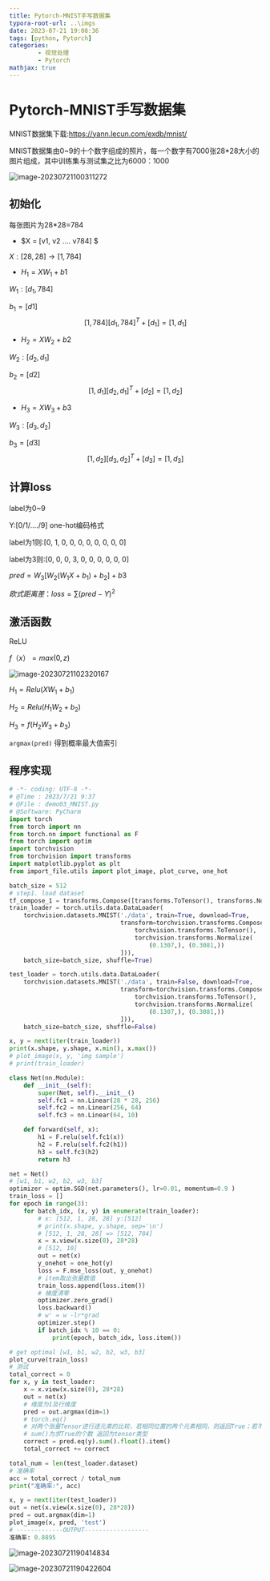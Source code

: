 ```yaml
---
title: Pytorch-MNIST手写数据集
typora-root-url: ..\imgs
date: 2023-07-21 19:08:36
tags: [python, Pytorch]
categories: 
        - 视觉处理
        - Pytorch
mathjax: true
---
```


# Pytorch-MNIST手写数据集

MNIST数据集下载:https://yann.lecun.com/exdb/mnist/

MNIST数据集由0~9的十个数字组成的照片，每一个数字有7000张28*28大小的图片组成，其中训练集与测试集之比为6000：1000

![image-20230721100311272](https://ghigher-picture-bed.oss-cn-qingdao.aliyuncs.com/img/image-20230721100311272.png)

## 初始化

每张图片为28*28=784

- $X = [v1, v2 .... v784] $

$X: [28, 28] \to [1, 784]$

- $H_{1}=XW_{1}+b1$

$W_{1}:[d_{1}, 784]$

$b_{1} = [d1]$
$$
[1, 784][d_{1}, 784]^{T}+[d_{1}] = [1, d_{1}]
$$

- $H_{2}=XW_{2}+b2$

$W_{2}:[d_{2}, d_{1}]$

$b_{2} = [d2]$
$$
[1, d_{1}][d_{2}, d_{1}]^{T}+[d_{2}] = [1, d_{2}]
$$

- $H_{3}=XW_{3}+b3$

$W_{3}:[d_{3}, d_{2}]$

$b_{3} = [d3]$
$$
[1, d_{2}][d_{3}, d_{2}]^{T}+[d_{3}] = [1, d_{3}]
$$

## 计算loss

label为0~9

Y:[0/1/..../9]   one-hot编码格式

label为1则:[0, 1, 0, 0, 0, 0, 0, 0, 0, 0]

label为3则:[0, 0, 0, 3, 0, 0, 0, 0, 0, 0]

$pred = W_{3}[W_{2}(W_{1}X+b_{1})+b_{2}]+b{3}$

$欧式距离差：loss=\sum(pred-Y)^{2}$

## 激活函数

ReLU

$f（x）=max(0, z)$

![image-20230721102320167](https://ghigher-picture-bed.oss-cn-qingdao.aliyuncs.com/img/image-20230721102320167.png)

$H_{1} = Relu(XW_{1}+b_{1})$

$H_{2} = Relu(H_{1}W_{2}+b_{2})$

$H_{3} = f(H_{2}W_{3}+b_{3})$

`argmax(pred)` 得到概率最大值索引

## 程序实现

```python
# -*- coding: UTF-8 -*-  
# @Time : 2023/7/21 9:37
# @File : demo03_MNIST.py
# @Software: PyCharm
import torch
from torch import nn
from torch.nn import functional as F
from torch import optim
import torchvision
from torchvision import transforms
import matplotlib.pyplot as plt
from import_file.utils import plot_image, plot_curve, one_hot

batch_size = 512
# step1. load dataset
tf_compose_1 = transforms.Compose([transforms.ToTensor(), transforms.Normalize((0.1307,), (0.3081,))])
train_loader = torch.utils.data.DataLoader(
    torchvision.datasets.MNIST('./data', train=True, download=True,
                               transform=torchvision.transforms.Compose([
                                   torchvision.transforms.ToTensor(),
                                   torchvision.transforms.Normalize(
                                       (0.1307,), (0.3081,))
                               ])),
    batch_size=batch_size, shuffle=True)

test_loader = torch.utils.data.DataLoader(
    torchvision.datasets.MNIST('./data', train=False, download=True,
                               transform=torchvision.transforms.Compose([
                                   torchvision.transforms.ToTensor(),
                                   torchvision.transforms.Normalize(
                                       (0.1307,), (0.3081,))
                               ])),
    batch_size=batch_size, shuffle=False)

x, y = next(iter(train_loader))
print(x.shape, y.shape, x.min(), x.max())
# plot_image(x, y, 'img sample')
# print(train_loader)

class Net(nn.Module):
    def __init__(self):
        super(Net, self).__init__()
        self.fc1 = nn.Linear(28 * 28, 256)
        self.fc2 = nn.Linear(256, 64)
        self.fc3 = nn.Linear(64, 10)

    def forward(self, x):
        h1 = F.relu(self.fc1(x))
        h2 = F.relu(self.fc2(h1))
        h3 = self.fc3(h2)
        return h3

net = Net()
# [w1, b1, w2, b2, w3, b3]
optimizer = optim.SGD(net.parameters(), lr=0.01, momentum=0.9 )
train_loss = []
for epoch in range(3):
    for batch_idx, (x, y) in enumerate(train_loader):
        # x: [512, 1, 28, 28] y:[512]
        # print(x.shape, y.shape, sep='\n')
        # [512, 1, 28, 28] => [512, 784]
        x = x.view(x.size(0), 28*28)
        # [512, 10]
        out = net(x)
        y_onehot = one_hot(y)
        loss = F.mse_loss(out, y_onehot)
        # item取出张量数值
        train_loss.append(loss.item())
        # 梯度清零
        optimizer.zero_grad()
        loss.backward()
        # w' = w -lr*grad
        optimizer.step()
        if batch_idx % 10 == 0:
            print(epoch, batch_idx, loss.item())

# get optimal [w1, b1, w2, b2, w3, b3]
plot_curve(train_loss)
# 测试
total_correct = 0
for x, y in test_loader:
    x = x.view(x.size(0), 28*28)
    out = net(x)
    # 维度为1及行维度
    pred = out.argmax(dim=1)
    # torch.eq()
    # 对两个张量Tensor进行逐元素的比较，若相同位置的两个元素相同，则返回True；若不同，返回False
    # sum()为求True的个数 返回为tensor类型
    correct = pred.eq(y).sum().float().item()
    total_correct += correct

total_num = len(test_loader.dataset)
# 准确率
acc = total_correct / total_num
print("准确率:", acc)

x, y = next(iter(test_loader))
out = net(x.view(x.size(0), 28*28))
pred = out.argmax(dim=1)
plot_image(x, pred, 'test')
# -------------OUTPUT------------------
准确率: 0.8895
```

![image-20230721190414834](https://ghigher-picture-bed.oss-cn-qingdao.aliyuncs.com/img/image-20230721190414834.png)

![image-20230721190422604](https://ghigher-picture-bed.oss-cn-qingdao.aliyuncs.com/img/image-20230721190422604.png)
